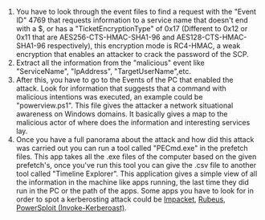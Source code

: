 1. You have to look through the event files to find a request with the "Event ID" 4769 that requests information to a service name that doesn't end with a $, or has a "TicketEncryptionType" of 0x17 (Different to 0x12 or 0x11 that are AES256-CTS-HMAC-SHA1-96 and AES128-CTS-HMAC-SHA1-96 respectively), this encryption mode is RC4-HMAC, a weak encryption that enables an attacker to crack the password of the SCP.
2. Extract all the information from the "malicious" event like "ServiceName", "IpAddress", "TargetUserName",etc.
3. After this, you have to go to the Events of the PC that enabled the attack. Look for information that suggests that a command with malicious intentions was executed, an example could be "powerview.ps1". This file gives the attacker a network situational awareness on Windows domains. It basically gives a map to the malicious actor of where does the information and interesting services lay.
4. Once you have a full panorama about the attack and how did this attack was carried out you can run a tool called "PECmd.exe" in the prefetch files. This app takes all the .exe files of the computer based on the given prefetch's, once you've run this tool you can give the .csv file to another tool called "Timeline Explorer". This application gives a simple view of all the information in the machine like apps running, the last time they did run in the PC or the path of the apps. Some apps you have to look for in order to spot a kerberosting attack could be [Impacket](</General Info/Tools/Active Directory/Impacket.md>), [Rubeus](</General Info/Tools/Active Directory/Rubeus.md>), [PowerSploit (Invoke-Kerberoast)](</General Info/Tools/Active Directory/PowerSploit (Invoke-Kerberoast).md>).